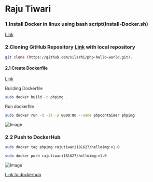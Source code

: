 # Raju Tiwari

### 1.Install Docker in linux using bash script(Install-Docker.sh)

[Link]()

### 2.Cloning GitHub Repository [Link]((https://github.com/silarhi/php-hello-world.git).) with local repository

```bash
git clone (https://github.com/silarhi/php-hello-world.git).

```
#### 2.1 Create Dockerfile
[Link]()

Building Dockerfile
```bash
sudo docker build -t phpimg .
```
Run dockerfile
```bash
sudo docker run -d -it -p 8000:80 --name phpcontainer phpimg
```
![Image]()

### 2.2 Push to DockerHub


```bash 
sudo docker tag phpimg rajutiwari181627/helloimg:v1.0

sudo docker push rajutiwari181627/helloimg:v1.0
```

![Image]()

[Link to dockerhub](https://hub.docker.com/r/rajutiwari181627/helloimg)
